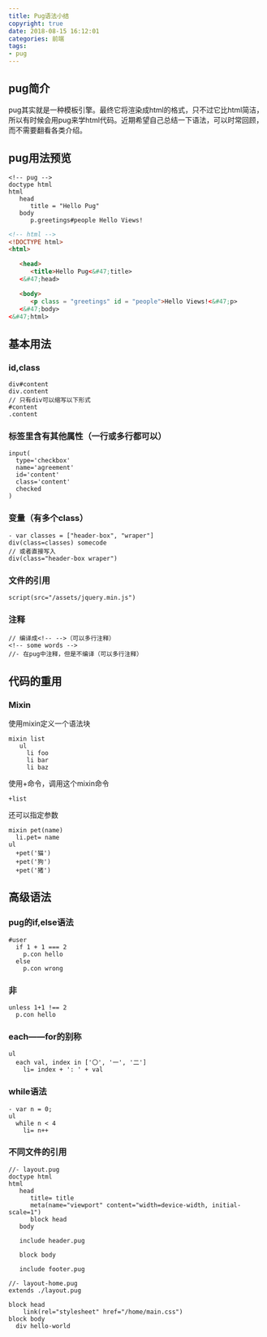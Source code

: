 ```yaml
---
title: Pug语法小结
copyright: true
date: 2018-08-15 16:12:01
categories: 前端
tags:
- pug
---
```


## pug简介
pug其实就是一种模板引擎。最终它将渲染成html的格式，只不过它比html简洁，所以有时候会用pug来学html代码。近期希望自己总结一下语法，可以时常回顾，而不需要翻看各类介绍。
## pug用法预览
``` pug pug
<!-- pug -->
doctype html
html
   head
      title = "Hello Pug"
   body
      p.greetings#people Hello Views!
```
``` html html
<!-- html -->
<!DOCTYPE html>
<html>

   <head>
      <title>Hello Pug<&#47;title>
   <&#47;head>

   <body>
      <p class = "greetings" id = "people">Hello Views!<&#47;p>
   <&#47;body>
<&#47;html>
```
## 基本用法
### id,class
``` pug pug
div#content
div.content
// 只有div可以缩写以下形式
#content
.content
```
### 标签里含有其他属性（一行或多行都可以）
``` pug pug
input(
  type='checkbox'
  name='agreement'
  id='content'
  class='content'
  checked
)
```
### 变量（有多个class）
``` pug pug
- var classes = ["header-box", "wraper"]
div(class=classes) somecode
// 或者直接写入
div(class="header-box wraper")
```
### 文件的引用
``` pug pug
script(src="/assets/jquery.min.js")
```
### 注释
``` pug pug
// 编译成<!-- -->（可以多行注释）
<!-- some words -->
//- 在pug中注释，但是不编译（可以多行注释）
```
## 代码的重用
### Mixin
使用mixin定义一个语法块
``` pug pug
mixin list
   ul
     li foo
     li bar
     li baz
```
使用+命令，调用这个mixin命令
``` pug pug
+list
```
还可以指定参数
``` pug pug
mixin pet(name)
  li.pet= name
ul
  +pet('猫')
  +pet('狗')
  +pet('猪')
```
## 高级语法
### pug的if,else语法
``` pug pug
#user
  if 1 + 1 === 2
    p.con hello
  else
    p.con wrong
```
### 非
``` pug pug
unless 1+1 !== 2
  p.con hello
```
### each——for的别称
``` pug pug
ul
  each val, index in ['〇', '一', '二']
    li= index + ': ' + val
```
### while语法
``` pug pug
- var n = 0;
ul
  while n < 4
    li= n++
```
### 不同文件的引用
``` pug pug
//- layout.pug
doctype html
html
   head
      title= title
      meta(name="viewport" content="width=device-width, initial-scale=1")
      block head
   body

   include header.pug

   block body

   include footer.pug

```
``` pug pug
//- layout-home.pug
extends ./layout.pug

block head
    link(rel="stylesheet" href="/home/main.css")
block body
  div hello-world
```